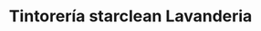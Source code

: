 ---
title: "Tintorería starclean Lavanderia"
url: /ycua-sati/tintoreria-starclean-lavanderia/
shop: lavandería
---